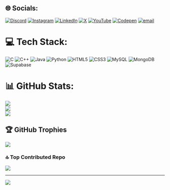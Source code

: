 
## 🌐 Socials:
[![Discord](https://img.shields.io/badge/Discord-%237289DA.svg?logo=discord&logoColor=white)](https://discord.gg/farhan_6768) [![Instagram](https://img.shields.io/badge/Instagram-%23E4405F.svg?logo=Instagram&logoColor=white)](https://instagram.com/farhan._6768) [![LinkedIn](https://img.shields.io/badge/LinkedIn-%230077B5.svg?logo=linkedin&logoColor=white)](https://linkedin.com/in/farhan-ibushe-22461a341) [![X](https://img.shields.io/badge/X-black.svg?logo=X&logoColor=white)](https://x.com/@Farhan_6768) [![YouTube](https://img.shields.io/badge/YouTube-%23FF0000.svg?logo=YouTube&logoColor=white)](https://youtube.com/@@farhanibushe_5974) [![Codepen](https://img.shields.io/badge/Codepen-000000?logo=codepen&logoColor=white)](https://codepen.io/@Farhan-Ibushe) [![email](https://img.shields.io/badge/Email-D14836?logo=gmail&logoColor=white)](mailto:farhanibushe@gmail.com) 

# 💻 Tech Stack:
![C](https://img.shields.io/badge/c-%2300599C.svg?style=plastic&logo=c&logoColor=white) ![C++](https://img.shields.io/badge/c++-%2300599C.svg?style=plastic&logo=c%2B%2B&logoColor=white) ![Java](https://img.shields.io/badge/java-%23ED8B00.svg?style=plastic&logo=openjdk&logoColor=white) ![Python](https://img.shields.io/badge/python-3670A0?style=plastic&logo=python&logoColor=ffdd54) ![HTML5](https://img.shields.io/badge/html5-%23E34F26.svg?style=plastic&logo=html5&logoColor=white) ![CSS3](https://img.shields.io/badge/css3-%231572B6.svg?style=plastic&logo=css3&logoColor=white) ![MySQL](https://img.shields.io/badge/mysql-4479A1.svg?style=plastic&logo=mysql&logoColor=white) ![MongoDB](https://img.shields.io/badge/MongoDB-%234ea94b.svg?style=plastic&logo=mongodb&logoColor=white) ![Supabase](https://img.shields.io/badge/Supabase-3ECF8E?style=plastic&logo=supabase&logoColor=white)
# 📊 GitHub Stats:
![](https://github-readme-stats.vercel.app/api?username=Farhan6768&theme=dark&hide_border=false&include_all_commits=true&count_private=false)<br/>
![](https://nirzak-streak-stats.vercel.app/?user=Farhan6768&theme=dark&hide_border=false)<br/>
![](https://github-readme-stats.vercel.app/api/top-langs/?username=Farhan6768&theme=dark&hide_border=false&include_all_commits=true&count_private=false&layout=compact)

## 🏆 GitHub Trophies
![](https://github-profile-trophy.vercel.app/?username=Farhan6768&theme=gruvbox&no-frame=false&no-bg=false&margin-w=4)

### 🔝 Top Contributed Repo
![](https://github-contributor-stats.vercel.app/api?username=Farhan6768&limit=5&theme=dark&combine_all_yearly_contributions=true)

---
[![](https://visitcount.itsvg.in/api?id=Farhan6768&icon=0&color=0)](https://visitcount.itsvg.in)

<!-- Proudly created with GPRM ( https://gprm.itsvg.in ) -->
